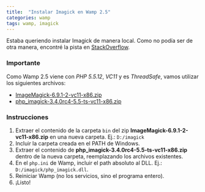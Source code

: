 ```yaml
---
title:  "Instalar Imagick en Wamp 2.5"
categories: wamp
tags: wamp, imagick
---
```


Estaba queriendo instalar Imagick de manera local. Como no podía ser de otra manera, encontré la pista en [StackOverflow](http://stackoverflow.com/a/26265214).

### Importante
Como Wamp 2.5 viene con _PHP 5.5.12_, _VC11_ y es _ThreadSafe_, vamos utilizar los siguientes archivos:

* [ImageMagick-6.9.1-2-vc11-x86.zip](http://windows.php.net/downloads/pecl/deps/ImageMagick-6.9.1-2-vc11-x86.zip)
* [php_imagick-3.4.0rc4-5.5-ts-vc11-x86.zip](http://windows.php.net/downloads/pecl/releases/imagick/3.4.0rc4/php_imagick-3.4.0rc4-5.5-ts-vc11-x86.zip)

### Instrucciones
1. Extraer el contenido de la carpeta `bin` del zip **ImageMagick-6.9.1-2-vc11-x86.zip** en una nueva carpeta. Ej.: `D:/imagick`
1. Incluir la carpeta creada en el PATH de Windows.
1. Extraer el contenido de **php_imagick-3.4.0rc4-5.5-ts-vc11-x86.zip** dentro de la nueva carpeta, reemplazando los archivos existentes.
1. En el `php.ini` de Wamp, incluir el path absoluto al DLL. Ej.: `D:/imagick/php_imagick.dll`.
1. Reiniciar Wamp (no los servicios, sino el programa entero).
1. ¡Listo!
